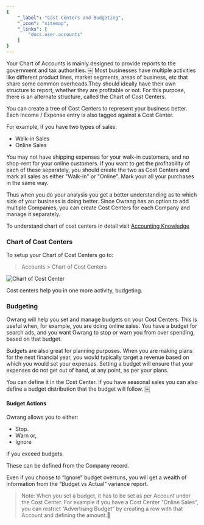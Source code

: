 ```yaml
---
{
	"_label": "Cost Centers and Budgeting",
	"_icon": "sitemap",
	"_links": [
		"docs.user.accounts"
	]
}
---
```


Your Chart of Accounts is mainly designed to provide reports to the government and tax authorities.
￼
Most businesses have multiple activities like different product lines, market segments, areas of business, etc that share some common overheads.They should ideally have their own structure to report, whether they are profitable or not. For this purpose, there is an alternate structure, called the Chart of Cost Centers.

You can create a tree of Cost Centers to represent your business better. Each Income / Expense entry is also tagged against a Cost Center. 

For example, if you have two types of sales:

- Walk-in Sales
- Online Sales

You may not have shipping expenses for your walk-in customers, and no shop-rent for your online customers. If you want to get the profitability of each of these separately, you should create the two as Cost Centers and mark all sales as either "Walk-in" or "Online". Mark your all your purchases in the same way.

Thus when you do your analysis you get a better understanding as to which side of your business is doing better. Since Owrang has an option to add multiple Companies, you can create Cost Centers for each Company and manage it separately.

To understand chart of cost centers in detail visit [Accounting Knowledge](docs.user.knowledge.accounting.html)


### Chart of Cost Centers

To setup your Chart of Cost Centers go to:

> Accounts > Chart of Cost Centers


![Chart of Cost Center](img/chart-of-cost-centers.png)


Cost centers help you in one more activity, budgeting.

### Budgeting

Owrang will help you set and manage budgets on your Cost Centers. This is useful when, for example, you are doing online sales. You have a budget for search ads, and you want Owrang to stop or warn you from over spending, based on that budget. 

Budgets are also great for planning purposes. When you are making plans for the next financial year, you would typically target a revenue based on which you would set your expenses. Setting a budget will ensure that your expenses do not get out of hand, at any point, as per your plans.

You can define it in the Cost Center. If you have seasonal sales you can also define a budget distribution that the budget will follow.
￼
#### Budget Actions

Owrang allows you to either:

- Stop.
- Warn or, 
- Ignore 

if you exceed budgets. 

These can be defined from the Company record.

Even if you choose to “ignore” budget overruns, you will get a wealth of information from the “Budget vs Actual” variance report.

> Note: When you set a budget, it has to be set as per Account under the Cost Center. For example if you have a Cost Center “Online Sales”, you can restrict “Advertising Budget” by creating a row with that Account and defining the amount.
